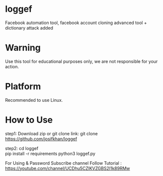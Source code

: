 # loggef
Facebook automation tool, facebook account cloning advanced tool + dictionary attack added
# Warning
Use this tool for educational purposes only, we are not responsible for your action.



# Platform
Recommended to use Linux.

# How to Use

step1: Download zip or git clone link:
git clone https://github.com/josifkhan/loggef

step2:
cd loggef <br/>
pip install -r requirements
python3 loggef.py


For Using & Password Subscribe channel Follow Tutorial :
https://youtube.com/channel/UCDhu5CZlKVZGBS2I1k89RMw




